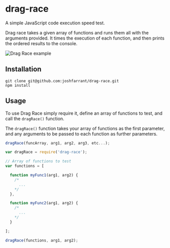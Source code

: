 # drag-race
A simple JavaScript code execution speed test.

Drag race takes a given array of functions and runs them all with the arguments provided. It times the execution of each function, and then prints the ordered results to the console.

![Drag Race example](https://raw.github.com/joshfarrant/drag-race/master/images/drag-race.gif)

## Installation

```
git clone git@github.com:joshfarrant/drag-race.git
npm install
```
## Usage

To use Drag Race simply require it, define an array of functions to test, and call the `dragRace()` function.

The `dragRace()` function takes your array of functions as the first parameter, and any arguments to be passed to each function as further parameters.

```js
dragRace(funcArray, arg1, arg2, arg3, etc...);
```

```js
var dragRace = require('drag-race');

// Array of functions to test
var functions = [

  function myFunc1(arg1, arg2) {
    /*
      ...
    */
  },

  function myFunc2(arg1, arg2) {
    /*
      ...
    */
  }

];

dragRace(functions, arg1, arg2);
```
